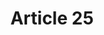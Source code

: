 ---
title: "Article 25"
draft: false
exceptions:
- info53f
memberstates:
- GR
score: 3
compensation:
- 
remarks: |
 


link: ""
---